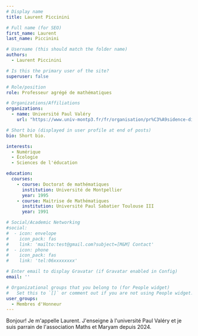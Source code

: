 ```yaml
---
# Display name
title: Laurent Piccinini

# Full name (for SEO)
first_name: Laurent
last_name: Piccinini

# Username (this should match the folder name)
authors:
  - Laurent Piccinini

# Is this the primary user of the site?
superuser: false

# Role/position
role: Professeur agrégé de mathématiques

# Organizations/Affiliations
organizations:
  - name: Université Paul Valéry
    url: "https://www.univ-montp3.fr/fr/organisation/pr%C3%A9sidence-direction-générale-des-services"

# Short bio (displayed in user profile at end of posts)
bio: Short bio.

interests:
  - Numérique
  - Écologie
  - Sciences de l'éducation

education:
  courses:
    - course: Doctorat de mathématiques
      institution: Université de Montpellier
      year: 1995
    - course: Maitrise de Mathématiques
      institution: Université Paul Sabatier Toulouse III
      year: 1991

# Social/Academic Networking
#social:
#  - icon: envelope
#    icon_pack: fas
#    link: 'mailto:test@gmail.com?subject=[M&M] Contact'
#  - icon: phone
#    icon_pack: fas
#    link: 'tel:06xxxxxxxx'

# Enter email to display Gravatar (if Gravatar enabled in Config)
email: ''

# Organizational groups that you belong to (for People widget)
#   Set this to `[]` or comment out if you are not using People widget.
user_groups:
  - Membres d'Honneur
---
```


Bonjour! Je m'appelle Laurent. J'enseigne à l'université Paul Valéry et je suis parrain de l'association Maths et Maryam depuis 2024.